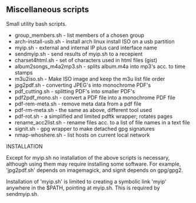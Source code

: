 Miscellaneous scripts
---------------------

Small utility bash scripts.
- group_members.sh    - list members of a chosen group
- arch-install-usb.sh - install arch linux install ISO on a usb partition
- myip.sh             - external and internal IP plus card interface name
- sendmyip.sh         - send results of myip.sh to a recepient
- charset4html.sh     - set of characters used in html files (gist)
- album2songs_m4a2mp3.sh - splits album.m4a into mp3's acc. to time stamps
- m3u2iso.sh          - Make ISO image and keep the m3u list file order
- jpg2pdf.sh          - converting JPEG's into monochrome PDF's
- pdf_cutting.sh      - splitting PDF's into smaller PDF's
- pdf2pdf_mono.sh     - convert a PDF file into a monochrome PDF file
- pdf-rem-meta.sh     - remove meta data from a pdf file
- pdf-rm-meta.sh      - the same as above, different tool used
- pdf-rot.sh          - a simplified and limited pdftk wrapper; rotates pages
- rename_acc2list.sh  - rename files acc. to a list of file names in a text file
- signit.sh           - gpg wrapper to make detached gpg signatures
- nmap-whoshere.sh    - list hosts on current local network

INSTALLATION

Except for myip.sh no installation of the above scripts is necessary, although using them may require installing some software. For example, 'jpg2pdf.sh' depends on imagemagick, and signit depends on gpg/gpg2.

Installation of 'myip.sh' is limited to creating a symbolic link 'myip' anywhere in the $PATH, pointing at myip.sh. This is required by sendmyip.sh.
